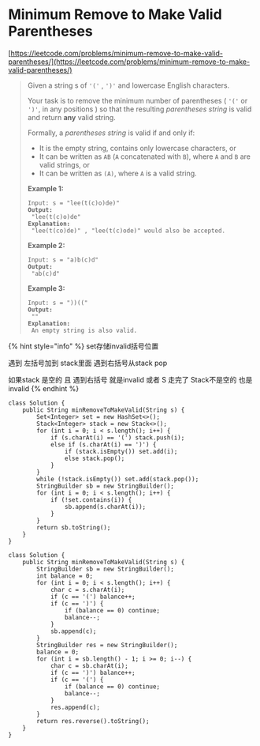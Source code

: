 # Minimum Remove to Make Valid Parentheses

[https://leetcode.com/problems/minimum-remove-to-make-valid-parentheses/](https://leetcode.com/problems/minimum-remove-to-make-valid-parentheses/)

> Given a string s of `'('` , `')'` and lowercase English characters.
>
> Your task is to remove the minimum number of parentheses ( `'('` or `')'`, in any positions ) so that the resulting _parentheses string_ is valid and return **any** valid string.
>
> Formally, a _parentheses string_ is valid if and only if:
>
> * It is the empty string, contains only lowercase characters, or
> * It can be written as `AB` (`A` concatenated with `B`), where `A` and `B` are valid strings, or
> * It can be written as `(A)`, where `A` is a valid string.
>
> &#x20;
>
> **Example 1:**
>
> <pre><code>Input: s = "lee(t(c)o)de)"
> <strong>Output:
> </strong> "lee(t(c)o)de"
> <strong>Explanation:
> </strong> "lee(t(co)de)" , "lee(t(c)ode)" would also be accepted.</code></pre>
>
> **Example 2:**
>
> <pre><code>Input: s = "a)b(c)d"
> <strong>Output:
> </strong> "ab(c)d"</code></pre>
>
> **Example 3:**
>
> <pre><code>Input: s = "))(("
> <strong>Output:
> </strong> ""
> <strong>Explanation:
> </strong> An empty string is also valid.</code></pre>

{% hint style="info" %}
set存储invalid括号位置&#x20;

遇到 左括号加到 stack里面 遇到右括号从stack pop

如果stack 是空的 且 遇到右括号 就是invalid 或者 S 走完了 Stack不是空的 也是invalid
{% endhint %}

```
class Solution {
    public String minRemoveToMakeValid(String s) {
        Set<Integer> set = new HashSet<>();
        Stack<Integer> stack = new Stack<>();
        for (int i = 0; i < s.length(); i++) {
            if (s.charAt(i) == '(') stack.push(i);
            else if (s.charAt(i) == ')') {
                if (stack.isEmpty()) set.add(i);
                else stack.pop();
            }
        }
        while (!stack.isEmpty()) set.add(stack.pop());
        StringBuilder sb = new StringBuilder();
        for (int i = 0; i < s.length(); i++) {
            if (!set.contains(i)) {
                sb.append(s.charAt(i));
            }
        }
        return sb.toString();
    }
}
```

```
class Solution {
    public String minRemoveToMakeValid(String s) {
        StringBuilder sb = new StringBuilder();
        int balance = 0;
        for (int i = 0; i < s.length(); i++) {
            char c = s.charAt(i);
            if (c == '(') balance++;
            if (c == ')') {
                if (balance == 0) continue;
                balance--;
            }
            sb.append(c);
        }
        StringBuilder res = new StringBuilder();
        balance = 0;
        for (int i = sb.length() - 1; i >= 0; i--) {
            char c = sb.charAt(i);
            if (c == ')') balance++;
            if (c == '(') {
                if (balance == 0) continue;
                balance--;
            }
            res.append(c);
        }
        return res.reverse().toString();
    }
}
```
